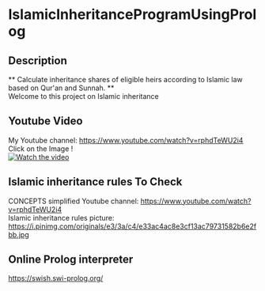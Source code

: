 # IslamicInheritanceProgramUsingProlog
## Description
** Calculate inheritance shares of eligible heirs according to Islamic law based on Qur'an and Sunnah. ** <br />
Welcome to this project on Islamic inheritance <br />



## Youtube Video
My Youtube channel: https://www.youtube.com/watch?v=rphdTeWU2i4
Click on the Image ! <br />
[![Watch the video](https://github.com/imanejalal972/IslamicInheritanceProgramUsingProlog/blob/main/picture%20prolog.jpg)](https://www.youtube.com/watch?v=rphdTeWU2i4)



## Islamic inheritance rules To Check
CONCEPTS simplified Youtube channel:   https://www.youtube.com/watch?v=rphdTeWU2i4 <br />
Islamic inheritance rules picture:   https://i.pinimg.com/originals/e3/3a/c4/e33ac4ac8e3cf13ac79731582b6e2fbb.jpg <br />



## Online Prolog interpreter
https://swish.swi-prolog.org/ <br />

